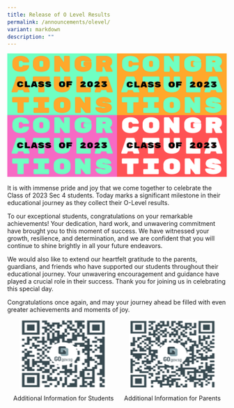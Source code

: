 ```yaml
---
title: Release of O Level Results
permalink: /announcements/olevel/
variant: markdown
description: ""
---
```

<img src="/images/Annoucement/O_level/congrats.png"> 

It is with immense pride and joy that we come together to celebrate the Class of 2023 Sec 4 students. Today marks a significant milestone in their educational journey as they collect their O-Level results.

To our exceptional students, congratulations on your remarkable achievements! Your dedication, hard work, and unwavering commitment have brought you to this moment of success. We have witnessed your growth, resilience, and determination, and we are confident that you will continue to shine brightly in all your future endeavors.

We would also like to extend our heartfelt gratitude to the parents, guardians, and friends who have supported our students throughout their educational journey. Your unwavering encouragement and guidance have played a crucial role in their success. Thank you for joining us in celebrating this special day.

Congratulations once again, and may your journey ahead be filled with even greater achievements and moments of joy.

<div style="text-align: center;">
  <div style="display: inline-block; text-align: center; margin-right: 20px;">
    <a href="https://go.gov.sg/tkgs-infoforstud" target="_blank" rel="noopener">
      <img style="width: 200px; height: 160px;" src="/images/Annoucement/O_level/tkgs_infoforstud.png">
    </a>
    <p style="text-align: center; margin-top: 10px;">Additional Information for Students</p>
  </div>
  <div style="display: inline-block; text-align: center;">
    <a href="https://go.gov.sg/tkgs-infoforparents" target="_blank" rel="noopener">
      <img style="width: 200px; height: 160px;" src="/images/Annoucement/O_level/tkgs_infoforparents.png">
    </a>
    <p style="text-align: center; margin-top: 10px;">Additional Information for Parents</p>
  </div>
</div>